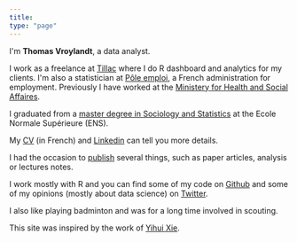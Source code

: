 ```yaml
---
title: 
type: "page"
---
```


I'm **Thomas Vroylandt**, a data analyst. 

I work as a freelance at [Tillac](https://www.tillac-data.com/) where I do R dashboard and analytics for my clients. I'm also a statistician at [Pôle emploi](http://www.pole-emploi.org/statistiques-analyses/), a French administration for employment. Previously I have worked at the [Ministery for Health and Social Affaires](https://drees.solidarites-sante.gouv.fr/etudes-et-statistiques/). 

I graduated from a [master degree in Sociology and Statistics](http://master-sciences-sociales.ens.fr/qess-presentation/) at the Ecole Normale Supérieure (ENS).

My [CV](pdf/cv_vroylandt.pdf) (in French) and [Linkedin](https://fr.linkedin.com/in/thomas-vroylandt-9a2334190) can tell you more details.

I had the occasion to [publish](publications/) several things, such as paper articles, analysis or lectures notes.

I work mostly with R and you can find some of my code on [Github](https://github.com/tvroylandt) and some of my opinions (mostly about data science) on [Twitter](https://twitter.com/tvroylandt).

I also like playing badminton and was for a long time involved in scouting.

This site was inspired by the work of [Yihui Xie](https://github.com/yihui/hugo-xmin).